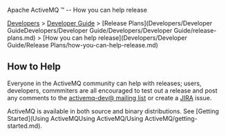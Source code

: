 Apache ActiveMQ ™ -- How you can help release 

[Developers](developers.md) > [Developer Guide](DevelopersDevelopers/Developers/developer-guide.md) > [Release Plans](Developers/Developer GuideDevelopers/Developer Guide/Developers/Developer Guide/release-plans.md) > [How you can help release](Developers/Developer Guide/Release Plans/how-you-can-help-release.md)


How to Help
-----------

Everyone in the ActiveMQ community can help with releases; users, developers, commmiters are all encouraged to test out a release and post any comments to the [activemq-dev@ mailing list](Community/mailing-lists.md) or create a [JIRA](https://issues.apache.org/activemq/browse/AMQ) issue.

ActiveMQ is available in both source and binary distributions. See [Getting Started](Using ActiveMQUsing ActiveMQ/Using ActiveMQ/getting-started.md).

